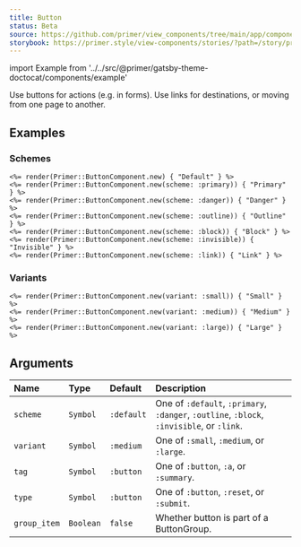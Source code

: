 ```yaml
---
title: Button
status: Beta
source: https://github.com/primer/view_components/tree/main/app/components/primer/button_component.rb
storybook: https://primer.style/view-components/stories/?path=/story/primer-button-component
---
```


import Example from '../../src/@primer/gatsby-theme-doctocat/components/example'

<!-- Warning: AUTO-GENERATED file, do not edit. Add code comments to your Ruby instead <3 -->

Use buttons for actions (e.g. in forms). Use links for destinations, or moving from one page to another.

## Examples

### Schemes

<Example src="<button type='button' class='btn '>Default</button><button type='button' class='btn-primary btn '>Primary</button><button type='button' class='btn-danger btn '>Danger</button><button type='button' class='btn-outline btn '>Outline</button><button type='button' class='btn-block btn '>Block</button><button type='button' class='btn-invisible btn '>Invisible</button><button type='button' class='btn-link '>Link</button>" />

```erb
<%= render(Primer::ButtonComponent.new) { "Default" } %>
<%= render(Primer::ButtonComponent.new(scheme: :primary)) { "Primary" } %>
<%= render(Primer::ButtonComponent.new(scheme: :danger)) { "Danger" } %>
<%= render(Primer::ButtonComponent.new(scheme: :outline)) { "Outline" } %>
<%= render(Primer::ButtonComponent.new(scheme: :block)) { "Block" } %>
<%= render(Primer::ButtonComponent.new(scheme: :invisible)) { "Invisible" } %>
<%= render(Primer::ButtonComponent.new(scheme: :link)) { "Link" } %>
```

### Variants

<Example src="<button type='button' class='btn-sm btn '>Small</button><button type='button' class='btn '>Medium</button><button type='button' class='btn-large btn '>Large</button>" />

```erb
<%= render(Primer::ButtonComponent.new(variant: :small)) { "Small" } %>
<%= render(Primer::ButtonComponent.new(variant: :medium)) { "Medium" } %>
<%= render(Primer::ButtonComponent.new(variant: :large)) { "Large" } %>
```

## Arguments

| Name | Type | Default | Description |
| :- | :- | :- | :- |
| `scheme` | `Symbol` | `:default` | One of `:default`, `:primary`, `:danger`, `:outline`, `:block`, `:invisible`, or `:link`. |
| `variant` | `Symbol` | `:medium` | One of `:small`, `:medium`, or `:large`. |
| `tag` | `Symbol` | `:button` | One of `:button`, `:a`, or `:summary`. |
| `type` | `Symbol` | `:button` | One of `:button`, `:reset`, or `:submit`. |
| `group_item` | `Boolean` | `false` | Whether button is part of a ButtonGroup. |
